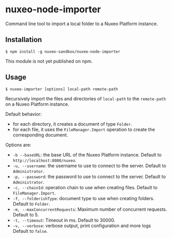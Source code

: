 # nuxeo-node-importer

Command line tool to import a local folder to a Nuxeo Platform instance.

## Installation

    $ npm install -g nuxeo-sandbox/nuxeo-node-importer

This module is not yet published on npm.

## Usage

    $ nuxeo-importer [options] local-path remote-path

Recursively import the files and directories of `local-path` to the `remote-path` on a Nuxeo Platform instance.

Default behavior:
- for each directory, it creates a document of type `Folder`.
- for each file, it uses the `FileManager.Import` operation to create the corresponding document.


Options are:

- `-b --baseURL`: the base URL of the Nuxeo Platform instance. Default to `http://localhost:8080/nuxeo`.
- `-u, --username`: the username to use to connect to the server. Default to `Administrator`.
- `-p, --password`: the password to use to connect to the server. Default to `Administrator`.
- `-c, --chainId`: operation chain to use when creating files. Default to `FileManager.Import`.
- `-f, --folderishType`: document type to use when creating folders. Default to `Folder`.
- `-m, --maxConcurrentRequests`: Maximum number of concurrent requests. Default to 5.
- `-t, --timeout`: Timeout in ms. Default to 30000.
- `-v, --verbose`: verbose output, print configuration and more logs Default to `false`.
